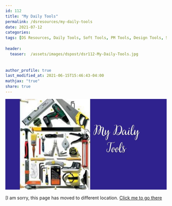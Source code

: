 ```yaml
---
id: 112    
title: "My Daily Tools"
permalink: /dsresources/my-daily-tools
date: 2021-07-12
categories:
tags: [DS Resources, Daily Tools, Soft Tools, PM Tools, Design Tools, SEO Tools, AI Tools]

header:
  teaser:  /assets/images/dspost/dsr112-My-Daily-Tools.jpg


author_profile: true
last_modified_at: 2021-06-15T15:46:43-04:00
mathjax: "true"
share: true
---
```


![My Daily Tools](/assets/images/dspost/dsr112-My-Daily-Tools.jpg)

[I am sorry, this page has moved to different location. [Click me to go there](/dsblog/my-daily-tools)